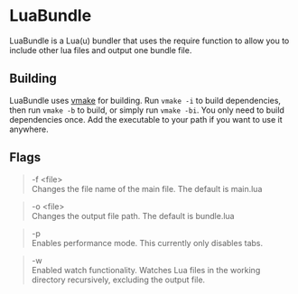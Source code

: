 # LuaBundle
LuaBundle is a Lua(u) bundler that uses the require function to allow you to include other lua files and output one bundle file.

## Building
LuaBundle uses [vmake](https://github.com/ViperTools/vmake) for building. Run `vmake -i` to build dependencies, then run `vmake -b` to build, or simply run `vmake -bi`. You only need to build dependencies once. Add the executable to your path if you want to use it anywhere.

## Flags
> -f \<file> \
Changes the file name of the main file. The default is main.lua

> -o \<file> \
Changes the output file path. The default is bundle.lua

> -p \
Enables performance mode. This currently only disables tabs.

> -w \
Enabled watch functionality. Watches Lua files in the working directory recursively, excluding the output file.
